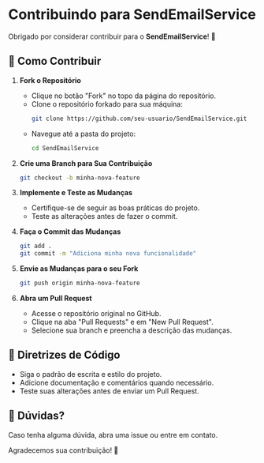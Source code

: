 # Contribuindo para SendEmailService

Obrigado por considerar contribuir para o **SendEmailService**! 🚀

## 📌 Como Contribuir

1. **Fork o Repositório**
   - Clique no botão "Fork" no topo da página do repositório.
   - Clone o repositório forkado para sua máquina:
     ```sh
     git clone https://github.com/seu-usuario/SendEmailService.git
     ```
   - Navegue até a pasta do projeto:
     ```sh
     cd SendEmailService
     ```

2. **Crie uma Branch para Sua Contribuição**
   ```sh
   git checkout -b minha-nova-feature
   ```

3. **Implemente e Teste as Mudanças**
   - Certifique-se de seguir as boas práticas do projeto.
   - Teste as alterações antes de fazer o commit.

4. **Faça o Commit das Mudanças**
   ```sh
   git add .
   git commit -m "Adiciona minha nova funcionalidade"
   ```

5. **Envie as Mudanças para o seu Fork**
   ```sh
   git push origin minha-nova-feature
   ```

6. **Abra um Pull Request**
   - Acesse o repositório original no GitHub.
   - Clique na aba "Pull Requests" e em "New Pull Request".
   - Selecione sua branch e preencha a descrição das mudanças.

## 🎯 Diretrizes de Código

- Siga o padrão de escrita e estilo do projeto.
- Adicione documentação e comentários quando necessário.
- Teste suas alterações antes de enviar um Pull Request.

## 💬 Dúvidas?

Caso tenha alguma dúvida, abra uma issue ou entre em contato.

Agradecemos sua contribuição! 💙